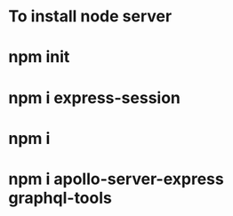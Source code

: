 # To install node server
# npm init
# npm i express-session
# npm i
# npm i apollo-server-express graphql-tools